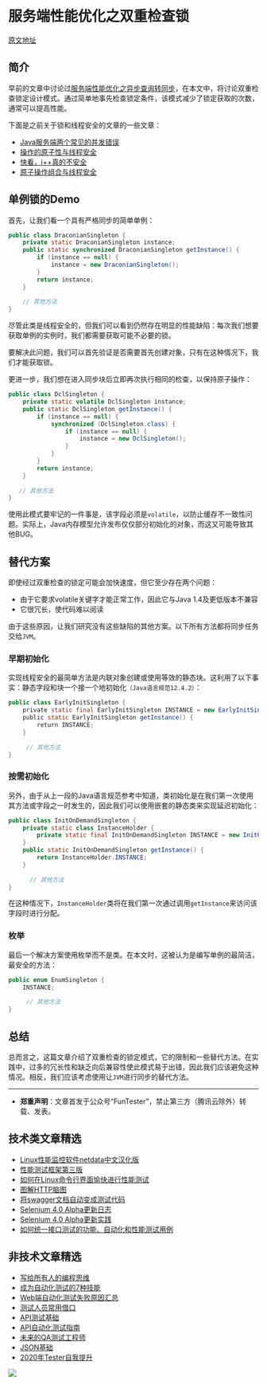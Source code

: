 # 服务端性能优化之双重检查锁

[原文地址](https://www.baeldung.com/java-singleton-double-checked-locking)

## 简介

早前的文章中讨论过[服务端性能优化之异步查询转同步](https://mp.weixin.qq.com/s/okYP2aOPfkWj2FjZcAtQNA)，在本文中，将讨论双重检查锁定设计模式。通过简单地事先检查锁定条件，该模式减少了锁定获取的次数，通常可以提高性能。

下面是之前关于锁和线程安全的文章的一些文章：

- [Java服务端两个常见的并发错误](https://mp.weixin.qq.com/s/5VvCox3eY6sQDsuaKB4ZIw)
- [操作的原子性与线程安全](https://mp.weixin.qq.com/s/QU3llkGLepX2VCch8Y9GKw)
- [快看，i++真的不安全](https://mp.weixin.qq.com/s/-CdWdROKSEq_ZiLX2kWxzA)
- [原子操作组合与线程安全](https://mp.weixin.qq.com/s/XB5LXucAF5Bo8EkfLZYRmw)

## 单例锁的Demo

首先，让我们看一个具有严格同步的简单单例：

```Java
public class DraconianSingleton {
    private static DraconianSingleton instance;
    public static synchronized DraconianSingleton getInstance() {
        if (instance == null) {
            instance = new DraconianSingleton();
        }
        return instance;
    }
 
    // 其他方法
}
```

尽管此类是线程安全的，但我们可以看到仍然存在明显的性能缺陷：每次我们想要获取单例的实例时，我们都需要获取可能不必要的锁。

要解决此问题，我们可以首先验证是否需要首先创建对象，只有在这种情况下，我们才能获取锁。

更进一步，我们想在进入同步块后立即再次执行相同的检查，以保持原子操作：


```Java
public class DclSingleton {
    private static volatile DclSingleton instance;
    public static DclSingleton getInstance() {
        if (instance == null) {
            synchronized (DclSingleton.class) {
                if (instance == null) {
                    instance = new DclSingleton();
                }
            }
        }
        return instance;
    }
 
   // 其他方法
}
```

使用此模式要牢记的一件事是，该字段必须是`volatile`，以防止缓存不一致性问题。实际上，Java内存模型允许发布仅仅部分初始化的对象，而这又可能导致其他BUG。

## 替代方案

即使经过双重检查的锁定可能会加快速度，但它至少存在两个问题：

* 由于它要求volatile关键字才能正常工作，因此它与Java 1.4及更低版本不兼容
* 它很冗长，使代码难以阅读

由于这些原因，让我们研究没有这些缺陷的其他方案。以下所有方法都将同步任务交给`JVM`。

### 早期初始化

实现线程安全的最简单方法是内联对象创建或使用等效的静态块。这利用了以下事实：静态字段和块一个接一个地初始化`（Java语言规范12.4.2）`：


```Java
public class EarlyInitSingleton {
    private static final EarlyInitSingleton INSTANCE = new EarlyInitSingleton();
    public static EarlyInitSingleton getInstance() {
        return INSTANCE;
    }
     
     // 其他方法
}
```

### 按需初始化

另外，由于从上一段的Java语言规范参考中知道，类初始化是在我们第一次使用其方法或字段之一时发生的，因此我们可以使用嵌套的静态类来实现延迟初始化：


```Java
public class InitOnDemandSingleton {
    private static class InstanceHolder {
        private static final InitOnDemandSingleton INSTANCE = new InitOnDemandSingleton();
    }
    public static InitOnDemandSingleton getInstance() {
        return InstanceHolder.INSTANCE;
    }
 
      // 其他方法
}
```

在这种情况下，`InstanceHolder`类将在我们第一次通过调用`getInstance`来访问该字段时进行分配。

### 枚举

最后一个解决方案使用枚举而不是类。在本文时，这被认为是编写单例的最简洁，最安全的方法：

```Java
public enum EnumSingleton {
    INSTANCE;
 
     // 其他方法
}
```

## 总结

总而言之，这篇文章介绍了双重检查的锁定模式，它的限制和一些替代方法。在实践中，过多的冗长性和缺乏向后兼容性使此模式易于出错，因此我们应该避免这种情况。相反，我们应该考虑使用让`JVM`进行同步的替代方法。

---
* **郑重声明**：文章首发于公众号“FunTester”，禁止第三方（腾讯云除外）转载、发表。

## 技术类文章精选

- [Linux性能监控软件netdata中文汉化版](https://mp.weixin.qq.com/s/fdXtK-5WwKnxjLZdyg6-nA)
- [性能测试框架第三版](https://mp.weixin.qq.com/s/Mk3PoH7oJX7baFmbeLtl_w)
- [如何在Linux命令行界面愉快进行性能测试](https://mp.weixin.qq.com/s/fwGqBe1SpA2V0lPfAOd04Q)
- [图解HTTP脑图](https://mp.weixin.qq.com/s/100Vm8FVEuXs0x6rDGTipw)
- [将swagger文档自动变成测试代码](https://mp.weixin.qq.com/s/SY8mVenj0zMe5b47GS9VSQ)
- [Selenium 4.0 Alpha更新日志](https://mp.weixin.qq.com/s/tU7sm-pcbpRNwDU9D3OVTQ)
- [Selenium 4.0 Alpha更新实践](https://mp.weixin.qq.com/s/yT9wpO5o5aWBUus494TIHw)
- [如何统一接口测试的功能、自动化和性能测试用例](https://mp.weixin.qq.com/s/1xqtXNVw7BdUa03nVcsMTg)

## 非技术文章精选

- [写给所有人的编程思维](https://mp.weixin.qq.com/s/Oj33UCnYfbUgzsBzEm2GPQ)
- [成为自动化测试的7种技能](https://mp.weixin.qq.com/s/e-HAGMO0JLR7VBBWLvk0dQ)
- [Web端自动化测试失败原因汇总](https://mp.weixin.qq.com/s/qzFth-Q9e8MTms1M8L5TyA)
- [测试人员常用借口](https://mp.weixin.qq.com/s/0k_Ciud2sOpRb5PPiVzECw)
- [API测试基础](https://mp.weixin.qq.com/s/bkbUEa9CF21xMYSlhPcULw)
- [API自动化测试指南](https://mp.weixin.qq.com/s/uy_Vn_ZVUEu3YAI1gW2T_A)
- [未来的QA测试工程师](https://mp.weixin.qq.com/s/ngL4sbEjZm7OFAyyWyQ3nQ)
- [JSON基础](https://mp.weixin.qq.com/s/tnQmAFfFbRloYp8J9TYurw)
- [2020年Tester自我提升](https://mp.weixin.qq.com/s/vuhUp85_6Sbg6ReAN3TTSQ)

![](https://mmbiz.qpic.cn/mmbiz_jpg/13eN86FKXzCxr0Sa2MXpNKicZE024zJm73r4hrjticMMYViagtaSXxwsyhmRmOrdXPXfS5zB2ILHtaqNSoWGRwa8Q/640?wx_fmt=jpeg&tp=webp&wxfrom=5&wx_lazy=1&wx_co=1)